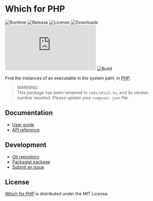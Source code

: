 # Which for PHP
![Runtime](https://badgen.net/packagist/php/cedx/which) ![Release](https://badgen.net/packagist/v/cedx/which) ![License](https://badgen.net/packagist/license/cedx/which) ![Downloads](https://badgen.net/packagist/dt/cedx/which) ![Coverage](https://badgen.net/coveralls/c/github/cedx/which.php) ![Build](https://badgen.net/github/checks/cedx/which.php/main)

Find the instances of an executable in the system path, in [PHP](https://www.php.net).

> WARNING:  
> This package has been renamed to `cedx/which.hx`, and its version number resetted. Please update your `composer.json` file.

## Documentation
- [User guide](https://docs.belin.io/which.hx)
- [API reference](https://api.belin.io/which.hx)

## Development
- [Git repository](https://git.belin.io/cedx/which.hx)
- [Packagist package](https://packagist.org/packages/cedx/which.hx)
- [Submit an issue](https://git.belin.io/cedx/which.hx/issues)

## License
[Which for PHP](https://docs.belin.io/which.hx) is distributed under the MIT License.
